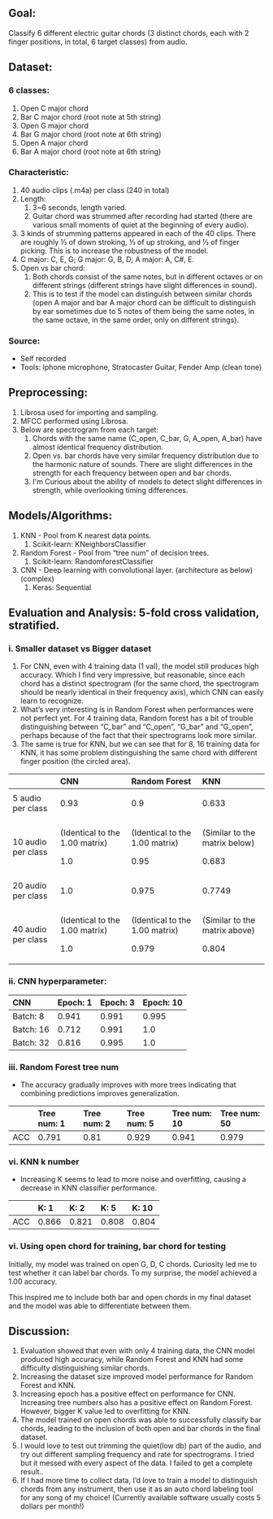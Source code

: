 ## Goal: 

Classify 6 different electric guitar chords (3 distinct chords, each with 2 finger positions, in total, 6 target classes) from audio.

## Dataset:

### 6 classes:

1. Open C major chord
1. Bar C major chord (root note at 5th string)
1. Open G major chord
1. Bar G major chord (root note at 6th string)
1. Open A major chord 
1. Bar A major chord (root note at 6th string)

### Characteristic:

1. 40 audio clips (.m4a) per class (240 in total)
1. Length: 
   1. 3~6 seconds, length varied.
   1. Guitar chord was strummed after recording had started (there are various small moments of quiet at the beginning of every audio).
1. 3 kinds of strumming patterns appeared in each of the 40 clips. There are roughly ⅓ of down stroking, ⅓ of up stroking, and ⅓ of finger picking. This is to increase the robustness of the model.
1. C major: C, E, G; G major: G, B, D; A major: A, C#, E.
1. Open vs bar chord: 
   1. Both chords consist of the same notes, but in different octaves or on different strings (different strings have slight differences in sound). 
   1. This is to test if the model can distinguish between similar chords (open A major and bar A major chord can be difficult to distinguish by ear sometimes due to 5 notes of them being the same notes, in the same octave, in the same order, only on different strings).

### Source:

- Self recorded
- Tools: Iphone microphone, Stratocaster Guitar, Fender Amp (clean tone)

## Preprocessing:
   1. Librosa used for importing and sampling.
   1. MFCC performed using Librosa.
   1. Below are spectrogram from each target:
      1. Chords with the same name (C\_open, C\_bar, G, A\_open, A\_bar) have almost identical frequency distribution.
      1. Open vs. bar chords have very similar frequency distribution due to the harmonic nature of sounds. There are slight differences in the strength for each frequency between open and bar chords.
      1. I'm Curious about the ability of models to detect slight differences in strength, while overlooking timing differences.


## Models/Algorithms: 
   1. KNN - Pool from K nearest data points. 
      1. Scikit-learn: KNeighborsClassifier
   1. Random Forest - Pool from “tree num” of decision trees.
      1. Scikit-learn: RandomforestClassifier
   1. CNN - Deep learning with convolutional layer. (architecture as below)  (complex)
      1. Keras: Sequential

## Evaluation and Analysis: 5-fold cross validation, stratified.

### i.	 Smaller dataset vs Bigger dataset

1. For CNN, even with 4 training data (1 val), the model still produces high accuracy. Which I find very impressive, but reasonable, since each chord has a distinct spectrogram (for the same chord, the spectrogram should be nearly identical in their frequency axis), which CNN can easily learn to recognize.
1. What’s very interesting is in Random Forest when performances were not perfect yet. For 4 training data, Random forest has a bit of trouble distinguishing between “C\_bar” and “C\_open”, “G\_bar” and “G\_open”, perhaps because of the fact that their spectrograms look more similar. 
1. The same is true for KNN, but we can see that for 8, 16 training data for KNN, it has some problem distinguishing the same chord with different finger position (the circled area). 

||CNN|Random Forest|KNN|
| :- | :- | :- | :- |
|5 audio per class|<p></p><p>0\.93</p>|<p></p><p>0\.9</p>|<p></p><p>0\.633</p>|
|10 audio per class|<p>(Identical to the 1.00 matrix)</p><p>1\.0</p>|<p>(Identical to the 1.00 matrix)</p><p>0\.95</p>|<p>(Similar to the matrix below)</p><p>0\.683</p>|
|20 audio per class|<p></p><p>1\.0</p>|<p></p><p>0\.975</p>|<p></p><p>0\.7749</p>|
|40 audio per class|<p>(Identical to the 1.00 matrix)</p><p>1\.0</p>|<p>(Identical to the 1.00 matrix)</p><p>0\.979</p>|<p>(Similar to the matrix above)</p><p>0\.804</p>|
### ii.	CNN hyperparameter:

|CNN|Epoch: 1|Epoch: 3|Epoch: 10|
| :- | :- | :- | :- |
|Batch: 8|0\.941|0\.991|0\.995|
|Batch: 16|0\.712|0\.991|1\.0|
|Batch: 32|0\.816|0\.995|1\.0|
### iii.	Random Forest tree num

- The accuracy gradually improves with more trees indicating that combining predictions improves generalization.

||Tree num: 1|Tree num: 2|Tree num: 5|Tree num: 10|Tree num: 50|
| :- | :- | :- | :- | :- | :- |
|ACC|0\.791|0\.81|0\.929|0\.941|0\.979|
### vi.	KNN k number

- Increasing K seems to lead to more noise and overfitting, causing a decrease in KNN classifier performance.

||K: 1|K: 2|K: 5|K: 10|
| :- | :- | :- | :- | :- |
|ACC|0\.866|0\.821|0\.808|0\.804|

### vi.	Using open chord for training, bar chord for testing

Initially, my model was trained on open G, D, C chords. Curiosity led me to test whether it can label bar chords. To my surprise, the model achieved a 1.00 accuracy. 

This inspired me to include both bar and open chords in my final dataset and the model was able to differentiate between them.

## Discussion: 
   1. Evaluation showed that even with only 4 training data, the CNN model produced high accuracy, while Random Forest and KNN had some difficulty distinguishing similar chords.
   1. Increasing the dataset size improved model performance for Random Forest and KNN.
   1. Increasing epoch has a positive effect on performance for CNN. Increasing tree numbers also has a positive effect on Random Forest. However, bigger K value led to overfitting for KNN.
   1. The model trained on open chords was able to successfully classify bar chords, leading to the inclusion of both open and bar chords in the final dataset.
   1. I would love to test out trimming the quiet(low db) part of the audio, and try out different sampling frequency and rate for spectrograms. I tried but it messed with every aspect of the data. I failed to get a complete result.. 
   1. If I had more time to collect data, I’d love to train a model to distinguish chords from any instrument, then use it as an auto chord labeling tool for any song of my choice! (Currently available software usually costs 5 dollars per month!)
